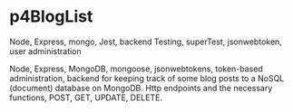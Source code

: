 # p4BlogList
Node, Express, mongo, Jest, backend Testing, superTest, jsonwebtoken, user administration

Node, Express, MongoDB, mongoose, jsonwebtokens, token-based administration, backend for keeping
track of some blog posts to a NoSQL (document) database on MongoDB. Http endpoints and the necessary
functions, POST, GET, UPDATE, DELETE.
